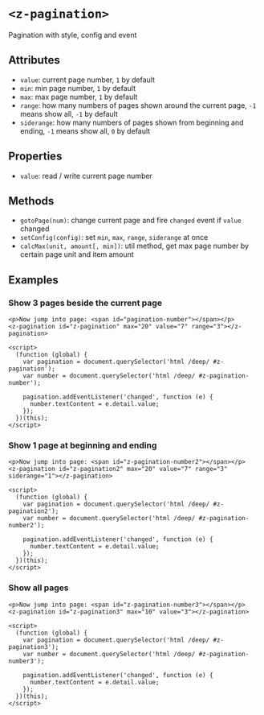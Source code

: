 # `<z-pagination>`

Pagination with style, config  and event

## Attributes

- `value`: current page number, `1` by default
- `min`: min page number, `1` by default
- `max`: max page number, `1` by default
- `range`: how many numbers of pages shown around the current page, `-1` means show all, `-1` by default
- `siderange`: how many numbers of pages shown from beginning and ending, `-1` means show all, `0` by default

## Properties

- `value`: read / write current page number

## Methods

- `gotoPage(num)`: change current page and fire `changed` event if `value` changed
- `setConfig(config)`: set `min`, `max`, `range`, `siderange` at once
- `calcMax(unit, amount[, min])`: util method, get max page number by certain page unit and item amount

## Examples

### Show 3 pages beside the current page

```
<p>Now jump into page: <span id="pagination-number"></span></p>
<z-pagination id="z-pagination" max="20" value="7" range="3"></z-pagination>

<script>
  (function (global) {
    var pagination = document.querySelector('html /deep/ #z-pagination');
    var number = document.querySelector('html /deep/ #z-pagination-number');

    pagination.addEventListener('changed', function (e) {
      number.textContent = e.detail.value;
    });
  })(this);
</script>
```

### Show 1 page at beginning and ending

```
<p>Now jump into page: <span id="z-pagination-number2"></span></p>
<z-pagination id="z-pagination2" max="20" value="7" range="3" siderange="1"></z-pagination>

<script>
  (function (global) {
    var pagination = document.querySelector('html /deep/ #z-pagination2');
    var number = document.querySelector('html /deep/ #z-pagination-number2');

    pagination.addEventListener('changed', function (e) {
      number.textContent = e.detail.value;
    });
  })(this);
</script>
```

### Show all pages

```
<p>Now jump into page: <span id="z-pagination-number3"></span></p>
<z-pagination id="z-pagination3" max="10" value="3"></z-pagination>

<script>
  (function (global) {
    var pagination = document.querySelector('html /deep/ #z-pagination3');
    var number = document.querySelector('html /deep/ #z-pagination-number3');

    pagination.addEventListener('changed', function (e) {
      number.textContent = e.detail.value;
    });
  })(this);
</script>
```
